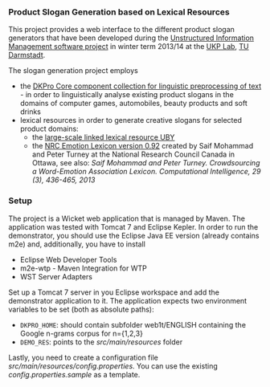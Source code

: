 ### Product Slogan Generation based on Lexical Resources ###

This project provides a web interface to the different product slogan generators that have been developed during the [Unstructured Information Management software project](http://www.ukp.tu-darmstadt.de/teaching/courses/ws-1314/unstructured-information-management/) in winter term 2013/14 at the [UKP Lab](http://www.ukp.tu-darmstadt.de/ukp-home/), [TU Darmstadt](http://www.ukp.tu-darmstadt.de/tu/).

The slogan generation project employs
  * the [DKPro Core component collection for linguistic preprocessing of text](http://code.google.com/p/dkpro-core-asl/) - in order to linguistically analyse existing product slogans in the domains of computer games, automobiles, beauty products and soft drinks
  * lexical resources in order to generate creative slogans for selected product domains:
    * the  [large-scale linked lexical resource UBY](http://code.google.com/p/uby)
    * the [NRC Emotion Lexicon version 0.92](http://www.purl.org/net/NRCemotionlexicon) created by Saif Mohammad and Peter Turney at the National Research Council Canada in Ottawa, see also: _Saif Mohammad and Peter Turney. Crowdsourcing a Word-Emotion Association Lexicon. Computational Intelligence, 29 (3), 436-465, 2013_



### Setup ###

The project is a Wicket web application that is managed by Maven. The application was tested with Tomcat 7 and Eclipse Kepler. In order to run the demonstrator, you should use the Eclipse Java EE version (already contains m2e) and, additionally, you have to install
  * Eclipse Web Developer Tools
  * m2e-wtp - Maven Integration for WTP
  * WST Server Adapters

Set up a Tomcat 7 server in you Eclipse workspace and add the demonstrator application to it. The application expects two environment variables to be set (both as absolute paths):
  * `DKPRO_HOME`: should contain subfolder web1t/ENGLISH containing the Google n-grams corpus for n={1,2,3}
  * `DEMO_RES`: points to the _src/main/resources_ folder

Lastly, you need to create a configuration file _src/main/resources/config.properties_. You can use the existing _config.properties.sample_ as a template.